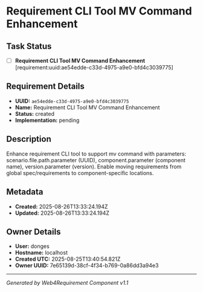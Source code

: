 # Requirement CLI Tool MV Command Enhancement

## Task Status
- [ ] **Requirement CLI Tool MV Command Enhancement** [requirement:uuid:ae54edde-c33d-4975-a9e0-bfd4c3039775]

## Requirement Details

- **UUID:** `ae54edde-c33d-4975-a9e0-bfd4c3039775`
- **Name:** Requirement CLI Tool MV Command Enhancement
- **Status:** created
- **Implementation:** pending

## Description

Enhance requirement CLI tool to support mv command with parameters: scenario.file.path.parameter (UUID), component.parameter (component name), version.parameter (version). Enable moving requirements from global spec/requirements to component-specific locations.

## Metadata

- **Created:** 2025-08-26T13:33:24.194Z
- **Updated:** 2025-08-26T13:33:24.194Z

## Owner Details

- **User:** donges
- **Hostname:** localhost
- **Created UTC:** 2025-08-25T13:40:54.821Z
- **Owner UUID:** 7e65139d-38cf-4f34-b769-0a86dd3a94e3

---

*Generated by Web4Requirement Component v1.1*